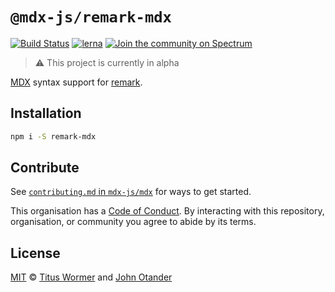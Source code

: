 # `@mdx-js/remark-mdx`

[![Build Status][build-badge]][build]
[![lerna][lerna-badge]][lerna]
[![Join the community on Spectrum][spectrum-badge]][spectrum]

> :warning: This project is currently in alpha

[MDX][] syntax support for [remark][].

## Installation

```sh
npm i -S remark-mdx
```

## Contribute

See [`contributing.md` in `mdx-js/mdx`][contributing] for ways to get started.

This organisation has a [Code of Conduct][coc].
By interacting with this repository, organisation, or community you agree to
abide by its terms.

## License

[MIT][] © [Titus Wormer][author] and [John Otander][author2]

<!-- Definitions -->

[build]: https://travis-ci.org/mdx-js/mdx

[build-badge]: https://travis-ci.org/mdx-js/mdx.svg?branch=master

[lerna]: https://lernajs.io/

[lerna-badge]: https://img.shields.io/badge/maintained%20with-lerna-cc00ff.svg

[spectrum]: https://spectrum.chat/mdx

[spectrum-badge]: https://withspectrum.github.io/badge/badge.svg

[contributing]: https://github.com/mdx-js/mdx/blob/master/contributing.md

[coc]: https://github.com/mdx-js/mdx/blob/master/code-of-conduct.md

[mit]: license

[remark]: https://github.com/remarkjs/remark

[mdx]: https://github.com/mdx-js/mdx

[author]: https://wooorm.com

[author2]: https://johno.com
